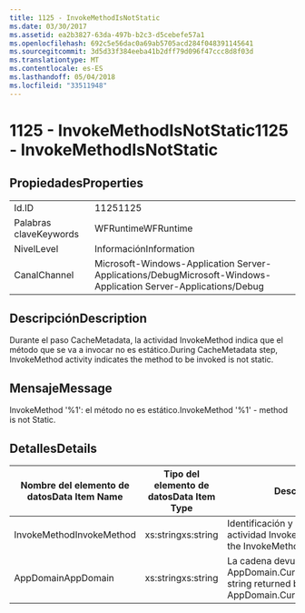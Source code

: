 ```yaml
---
title: 1125 - InvokeMethodIsNotStatic
ms.date: 03/30/2017
ms.assetid: ea2b3827-63da-497b-b2c3-d5cebefe57a1
ms.openlocfilehash: 692c5e56dac0a69ab5705acd284f048391145641
ms.sourcegitcommit: 3d5d33f384eeba41b2dff79d096f47ccc8d8f03d
ms.translationtype: MT
ms.contentlocale: es-ES
ms.lasthandoff: 05/04/2018
ms.locfileid: "33511948"
---
```

# <a name="1125---invokemethodisnotstatic"></a><span data-ttu-id="ca290-102">1125 - InvokeMethodIsNotStatic</span><span class="sxs-lookup"><span data-stu-id="ca290-102">1125 - InvokeMethodIsNotStatic</span></span>
## <a name="properties"></a><span data-ttu-id="ca290-103">Propiedades</span><span class="sxs-lookup"><span data-stu-id="ca290-103">Properties</span></span>  
  
|||  
|-|-|  
|<span data-ttu-id="ca290-104">Id.</span><span class="sxs-lookup"><span data-stu-id="ca290-104">ID</span></span>|<span data-ttu-id="ca290-105">1125</span><span class="sxs-lookup"><span data-stu-id="ca290-105">1125</span></span>|  
|<span data-ttu-id="ca290-106">Palabras clave</span><span class="sxs-lookup"><span data-stu-id="ca290-106">Keywords</span></span>|<span data-ttu-id="ca290-107">WFRuntime</span><span class="sxs-lookup"><span data-stu-id="ca290-107">WFRuntime</span></span>|  
|<span data-ttu-id="ca290-108">Nivel</span><span class="sxs-lookup"><span data-stu-id="ca290-108">Level</span></span>|<span data-ttu-id="ca290-109">Información</span><span class="sxs-lookup"><span data-stu-id="ca290-109">Information</span></span>|  
|<span data-ttu-id="ca290-110">Canal</span><span class="sxs-lookup"><span data-stu-id="ca290-110">Channel</span></span>|<span data-ttu-id="ca290-111">Microsoft-Windows-Application Server-Applications/Debug</span><span class="sxs-lookup"><span data-stu-id="ca290-111">Microsoft-Windows-Application Server-Applications/Debug</span></span>|  
  
## <a name="description"></a><span data-ttu-id="ca290-112">Descripción</span><span class="sxs-lookup"><span data-stu-id="ca290-112">Description</span></span>  
 <span data-ttu-id="ca290-113">Durante el paso CacheMetadata, la actividad InvokeMethod indica que el método que se va a invocar no es estático.</span><span class="sxs-lookup"><span data-stu-id="ca290-113">During CacheMetadata step, InvokeMethod activity indicates the method to be invoked is not static.</span></span>  
  
## <a name="message"></a><span data-ttu-id="ca290-114">Mensaje</span><span class="sxs-lookup"><span data-stu-id="ca290-114">Message</span></span>  
 <span data-ttu-id="ca290-115">InvokeMethod '%1': el método no es estático.</span><span class="sxs-lookup"><span data-stu-id="ca290-115">InvokeMethod '%1' - method is not Static.</span></span>  
  
## <a name="details"></a><span data-ttu-id="ca290-116">Detalles</span><span class="sxs-lookup"><span data-stu-id="ca290-116">Details</span></span>  
  
|<span data-ttu-id="ca290-117">Nombre del elemento de datos</span><span class="sxs-lookup"><span data-stu-id="ca290-117">Data Item Name</span></span>|<span data-ttu-id="ca290-118">Tipo del elemento de datos</span><span class="sxs-lookup"><span data-stu-id="ca290-118">Data Item Type</span></span>|<span data-ttu-id="ca290-119">Descripción</span><span class="sxs-lookup"><span data-stu-id="ca290-119">Description</span></span>|  
|--------------------|--------------------|-----------------|  
|<span data-ttu-id="ca290-120">InvokeMethod</span><span class="sxs-lookup"><span data-stu-id="ca290-120">InvokeMethod</span></span>|<span data-ttu-id="ca290-121">xs:string</span><span class="sxs-lookup"><span data-stu-id="ca290-121">xs:string</span></span>|<span data-ttu-id="ca290-122">Identificación y nombre para mostrar de la actividad InvokeMethod.</span><span class="sxs-lookup"><span data-stu-id="ca290-122">The display name of the InvokeMethod activity.</span></span>|  
|<span data-ttu-id="ca290-123">AppDomain</span><span class="sxs-lookup"><span data-stu-id="ca290-123">AppDomain</span></span>|<span data-ttu-id="ca290-124">xs:string</span><span class="sxs-lookup"><span data-stu-id="ca290-124">xs:string</span></span>|<span data-ttu-id="ca290-125">La cadena devuelta por AppDomain.CurrentDomain.FriendlyName.</span><span class="sxs-lookup"><span data-stu-id="ca290-125">The string returned by AppDomain.CurrentDomain.FriendlyName.</span></span>|
